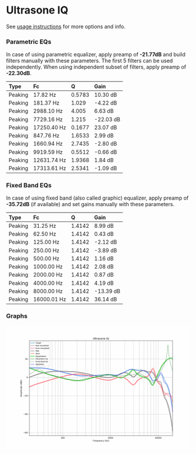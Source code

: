 # Ultrasone IQ
See [usage instructions](https://github.com/jaakkopasanen/AutoEq#usage) for more options and info.

### Parametric EQs
In case of using parametric equalizer, apply preamp of **-21.77dB** and build filters manually
with these parameters. The first 5 filters can be used independently.
When using independent subset of filters, apply preamp of **-22.30dB**.

| Type    | Fc          |      Q | Gain      |
|:--------|:------------|:-------|:----------|
| Peaking | 17.82 Hz    | 0.5783 | 10.30 dB  |
| Peaking | 181.37 Hz   | 1.029  | -4.22 dB  |
| Peaking | 2988.10 Hz  | 4.005  | 6.63 dB   |
| Peaking | 7729.16 Hz  | 1.215  | -22.03 dB |
| Peaking | 17250.40 Hz | 0.1677 | 23.07 dB  |
| Peaking | 847.76 Hz   | 1.6533 | 2.99 dB   |
| Peaking | 1660.94 Hz  | 2.7435 | -2.80 dB  |
| Peaking | 9919.59 Hz  | 0.5512 | -0.66 dB  |
| Peaking | 12631.74 Hz | 1.9368 | 1.84 dB   |
| Peaking | 17313.61 Hz | 2.5341 | -1.09 dB  |

### Fixed Band EQs
In case of using fixed band (also called graphic) equalizer, apply preamp of **-35.72dB**
(if available) and set gains manually with these parameters.

| Type    | Fc          |      Q | Gain      |
|:--------|:------------|:-------|:----------|
| Peaking | 31.25 Hz    | 1.4142 | 8.99 dB   |
| Peaking | 62.50 Hz    | 1.4142 | 0.43 dB   |
| Peaking | 125.00 Hz   | 1.4142 | -2.12 dB  |
| Peaking | 250.00 Hz   | 1.4142 | -3.89 dB  |
| Peaking | 500.00 Hz   | 1.4142 | 1.16 dB   |
| Peaking | 1000.00 Hz  | 1.4142 | 2.08 dB   |
| Peaking | 2000.00 Hz  | 1.4142 | 0.87 dB   |
| Peaking | 4000.00 Hz  | 1.4142 | 4.19 dB   |
| Peaking | 8000.00 Hz  | 1.4142 | -13.39 dB |
| Peaking | 16000.01 Hz | 1.4142 | 36.14 dB  |

### Graphs
![](./Ultrasone%20IQ.png)